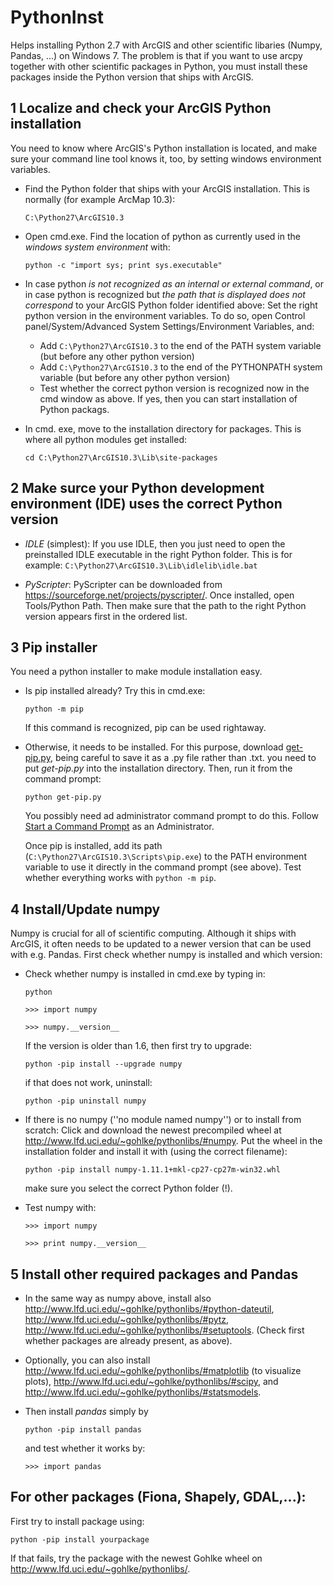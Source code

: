 # PythonInst
Helps installing Python 2.7 with ArcGIS and other scientific libaries (Numpy, Pandas, ...) on Windows 7. The problem is that if you want to use arcpy together with other scientific packages in Python, you must install these packages inside the Python version that ships with ArcGIS.


## 1 Localize and check your ArcGIS Python installation
You need to know where ArcGIS's Python installation is located, and make sure your command line tool knows it, too, by setting windows environment variables.

- Find the Python folder that ships with your ArcGIS installation. This is normally (for example ArcMap 10.3):

    ```C:\Python27\ArcGIS10.3 ```

- Open  cmd.exe. Find the location of python as currently used in the *windows system environment* with: 

    ```python -c "import sys; print sys.executable"```

- In case python *is not recognized as an internal or external command*, or in case python is recognized but *the path that is displayed does not correspond* to your ArcGIS Python folder identified above: Set the right python version in the environment variables. To do so, open Control panel/System/Advanced System Settings/Environment Variables, and:     
    - Add ```C:\Python27\ArcGIS10.3``` to the end of the PATH system variable (but before any other python version)
    - Add ```C:\Python27\ArcGIS10.3``` to the end of the PYTHONPATH system variable (but before any other python version)
    - Test whether the correct python version is recognized now in the cmd window as above. If yes, then you can start installation of Python packags.

- In cmd. exe, move to the installation directory for packages. This is where all python modules get installed:

   ```cd C:\Python27\ArcGIS10.3\Lib\site-packages```    

## 2 Make surce your Python development environment (IDE) uses the correct Python version
- *IDLE* (simplest): If you use IDLE, then you just need to open the preinstalled IDLE executable in the right Python folder. This is for example:
    ```C:\Python27\ArcGIS10.3\Lib\idlelib\idle.bat```
    
 - *PyScripter*:  PyScripter can be downloaded from https://sourceforge.net/projects/pyscripter/. Once installed, open Tools/Python Path. Then make sure that the path to the right Python version appears first in the ordered list. 

## 3 Pip installer
You need a python installer to make module installation easy.

- Is pip installed already? Try this in cmd.exe:

    ```python -m pip```    
    
    If this command is recognized, pip can be used rightaway. 
    
- Otherwise, it needs to be installed. For this purpose, download [get-pip.py](https://bootstrap.pypa.io/get-pip.py), being careful to save it as a .py file rather than .txt. you need to put *get-pip.py* into the installation directory. Then, run it from the command prompt:

   ```python get-pip.py```
   
   You possibly need ad administrator command prompt to do this. Follow [Start a Command Prompt](http://technet.microsoft.com/en-us/library/cc947813(v=ws.10).aspx) as an Administrator. 
   
   Once pip is installed, add its path (```C:\Python27\ArcGIS10.3\Scripts\pip.exe```) to the PATH environment variable to use it directly in the command prompt (see above). Test whether everything works  with ```python -m pip```.
 
## 4 Install/Update numpy
Numpy is crucial for all of scientific computing. Although it ships with ArcGIS, it often needs to be updated to a newer version that can be used with e.g. Pandas. First check whether numpy is installed and which version:

- Check whether numpy is installed in cmd.exe by typing in:

   ```python``` 

   ```>>> import numpy```

   ```>>> numpy.__version__```

   If the version is older than 1.6, then first try to upgrade:
   
   ```python -pip install --upgrade numpy```
   
   if that does not work, uninstall:
   
   ```python -pip uninstall numpy```
   
- If there is no numpy (''no module named numpy'') or to install from scratch: Click and download the newest precompiled wheel at http://www.lfd.uci.edu/~gohlke/pythonlibs/#numpy. Put the wheel in the installation folder and install it with (using the correct filename):

     ```python -pip install numpy-1.11.1+mkl-cp27-cp27m-win32.whl```

    make sure you select the correct Python folder (!).

- Test numpy with:

    ```>>> import numpy```
    
    ```>>> print numpy.__version__```
    
## 5 Install other required packages and Pandas

- In the same way as numpy above, install also http://www.lfd.uci.edu/~gohlke/pythonlibs/#python-dateutil, http://www.lfd.uci.edu/~gohlke/pythonlibs/#pytz, http://www.lfd.uci.edu/~gohlke/pythonlibs/#setuptools. (Check first whether packages are already present, as above).

- Optionally, you can also install http://www.lfd.uci.edu/~gohlke/pythonlibs/#matplotlib (to visualize plots), http://www.lfd.uci.edu/~gohlke/pythonlibs/#scipy, and http://www.lfd.uci.edu/~gohlke/pythonlibs/#statsmodels.

- Then install *pandas* simply by

  ```python -pip install pandas```
    
  and test whether it works by:

  ```>>> import pandas```
   
    
## For other packages (Fiona, Shapely, GDAL,...):

First try to install package using:

   ```python -pip install yourpackage```
   
If that fails, try the package with the newest Gohlke wheel on http://www.lfd.uci.edu/~gohlke/pythonlibs/.



    
   
   
   


